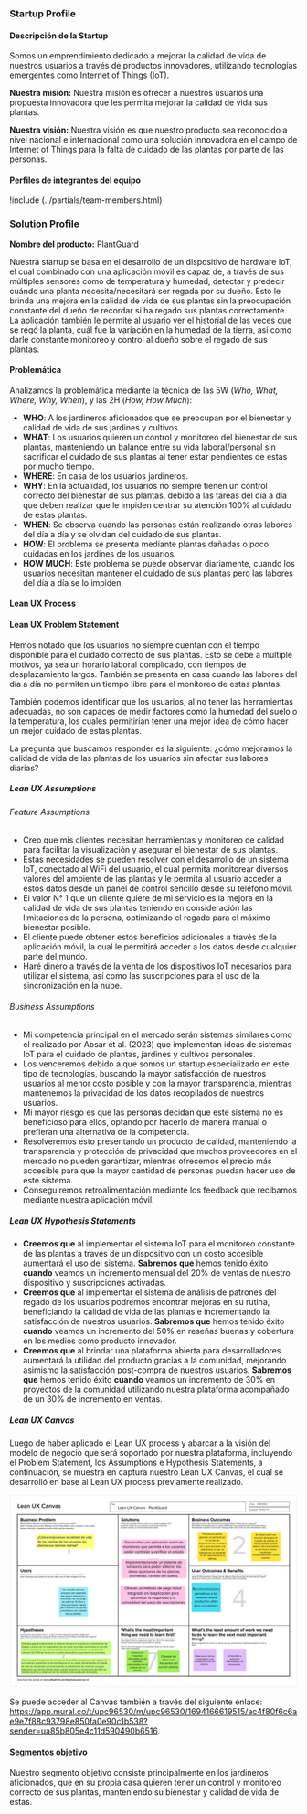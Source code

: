 ### Startup Profile

#### Descripción de la Startup

Somos un emprendimiento dedicado a mejorar la calidad de vida de nuestros usuarios a través de productos innovadores, utilizando tecnologías emergentes como Internet of Things (IoT).

**Nuestra misión:** Nuestra misión es ofrecer a nuestros usuarios una propuesta innovadora que les permita mejorar la calidad de vida sus plantas.

**Nuestra visión:** Nuestra visión es que nuestro producto sea reconocido a nivel nacional e internacional como una solución innovadora en el campo de Internet of Things para la falta de cuidado de las plantas por parte de las personas.

#### Perfiles de integrantes del equipo

!include (../partials/team-members.html)

### Solution Profile

**Nombre del producto:** PlantGuard

Nuestra startup se basa en el desarrollo de un dispositivo de hardware IoT, el cual combinado con una aplicación móvil es capaz de, a través de sus múltiples sensores como de temperatura y humedad, detectar y predecir cuándo una planta necesita/necesitará ser regada por su dueño. Esto le brinda una mejora en la calidad de vida de sus plantas sin la preocupación constante del dueño de recordar si ha regado sus plantas correctamente. La aplicación también le permite al usuario ver el historial de las veces que se regó la planta, cuál fue la variación en la humedad de la tierra, así como darle constante monitoreo y control al dueño sobre el regado de sus plantas.

#### Problemática

Analizamos la problemática mediante la técnica de las 5W (_Who, What, Where, Why, When_), y las 2H (_How, How Much_):

- **WHO**: A los jardineros aficionados que se preocupan por el bienestar y calidad de vida de sus jardines y cultivos.
- **WHAT**: Los usuarios quieren un control y monitoreo del bienestar de sus plantas, manteniendo un balance entre su vida laboral/personal sin sacrificar el cuidado de sus plantas al tener estar pendientes de estas por mucho tiempo.
- **WHERE**: En casa de los usuarios jardineros.
- **WHY**: En la actualidad, los usuarios no siempre tienen un control correcto del bienestar de sus plantas, debido a las tareas del día a día que deben realizar que le impiden centrar su atención 100% al cuidado de estas plantas.
- **WHEN**: Se observa cuando las personas están realizando otras labores del día a día y se olvidan del cuidado de sus plantas.
- **HOW**: El problema se presenta mediante plantas dañadas o poco cuidadas en los jardines de los usuarios.
- **HOW MUCH**: Este problema se puede observar diariamente, cuando los usuarios necesitan mantener el cuidado de sus plantas pero las labores del día a día se lo impiden.

#### Lean UX Process

#### Lean UX Problem Statement

Hemos notado que los usuarios no siempre cuentan con el tiempo disponible para el cuidado correcto de sus plantas. Esto se debe a múltiple motivos, ya sea un horario laboral complicado, con tiempos de desplazamiento largos. También se presenta en casa cuando las labores del día a día no permiten un tiempo libre para el monitoreo de estas plantas.

También podemos identificar que los usuarios, al no tener las herramientas adecuadas, no son capaces de medir factores como la humedad del suelo o la temperatura, los cuales permitirían tener una mejor idea de cómo hacer un mejor cuidado de estas plantas.

La pregunta que buscamos responder es la siguiente: ¿cómo mejoramos la calidad de vida de las plantas de los usuarios sin afectar sus labores diarias?

##### Lean UX Assumptions

###### Feature Assumptions

- Creo que mis clientes necesitan herramientas y monitoreo de calidad para facilitar la visualización y asegurar el bienestar de sus plantas.
- Estas necesidades se pueden resolver con el desarrollo de un sistema IoT, conectado al WiFi del usuario, el cual permita monitorear diversos valores del ambiente de las plantas y le permita al usuario acceder a estos datos desde un panel de control sencillo desde su teléfono móvil.
- El valor N° 1 que un cliente quiere de mi servicio es la mejora en la calidad de vida de sus plantas teniendo en consideración las limitaciones de la persona, optimizando el regado para el máximo bienestar posible.
- El cliente puede obtener estos beneficios adicionales a través de la aplicación móvil, la cual le permitirá acceder a los datos desde cualquier parte del mundo.
- Haré dinero a través de la venta de los dispositivos IoT necesarios para utilizar el sistema, así como las suscripciones para el uso de la sincronización en la nube.

###### Business Assumptions

<!-- TODO: Use BibTeX for the reference -->

- Mi competencia principal en el mercado serán sistemas similares como el realizado por Absar et al. (2023) que implementan ideas de sistemas IoT para el cuidado de plantas, jardines y cultivos personales.
- Los venceremos debido a que somos un startup especializado en este tipo de tecnologías, buscando la mayor satisfacción de nuestros usuarios al menor costo posible y con la mayor transparencia, mientras mantenemos la privacidad de los datos recopilados de nuestros usuarios.
- Mi mayor riesgo es que las personas decidan que este sistema no es beneficioso para ellos, optando por hacerlo de manera manual o prefieran una alternativa de la competencia.
- Resolveremos esto presentando un producto de calidad, manteniendo la transparencia y protección de privacidad que muchos proveedores en el mercado no pueden garantizar, mientras ofrecemos el precio más accesible para que la mayor cantidad de personas puedan hacer uso de este sistema.
- Conseguiremos retroalimentación mediante los feedback que recibamos mediante nuestra aplicación móvil.

##### Lean UX Hypothesis Statements

- **Creemos que** al implementar el sistema IoT para el monitoreo constante de las plantas a través de un dispositivo con un costo accesible aumentará el uso del sistema. **Sabremos que** hemos tenido éxito **cuando** veamos un incremento mensual del 20% de ventas de nuestro dispositivo y suscripciones activadas.
- **Creemos que** al implementar el sistema de análisis de patrones del regado de los usuarios podremos encontrar mejoras en su rutina, beneficiando la calidad de vida de las plantas e incrementando la satisfacción de nuestros usuarios. **Sabremos que** hemos tenido éxito **cuando** veamos un incremento del 50% en reseñas buenas y cobertura en los medios como producto innovador.
- **Creemos que** al brindar una plataforma abierta para desarrolladores aumentará la utilidad del producto gracias a la comunidad, mejorando asimismo la satisfacción post-compra de nuestros usuarios. **Sabremos que** hemos tenido éxito **cuando** veamos un incremento de 30% en proyectos de la comunidad utilizando nuestra plataforma acompañado de un 30% de incremento en ventas.

##### Lean UX Canvas

Luego de haber aplicado el Lean UX process y abarcar a la visión del modelo de negocio que será soportado por nuestra plataforma, incluyendo el Problem Statement, los Assumptions e Hypothesis Statements, a continuación, se muestra en captura nuestro Lean UX Canvas, el cual se desarrolló en base al Lean UX process previamente realizado.

![Lean UX Canvas](../static/lean-ux-canvas.png)

Se puede acceder al Canvas también a través del siguiente enlace: <https://app.mural.co/t/upc96530/m/upc96530/1694166619515/ac4f80f6c6ae9e7f88c93798e850fa0e90c1b538?sender=ua85b805e4c11d590490b6516>.

#### Segmentos objetivo

Nuestro segmento objetivo consiste principalmente en los jardineros aficionados, que en su propia casa quieren tener un control y monitoreo correcto de sus plantas, manteniendo su bienestar y calidad de vida de estas.
